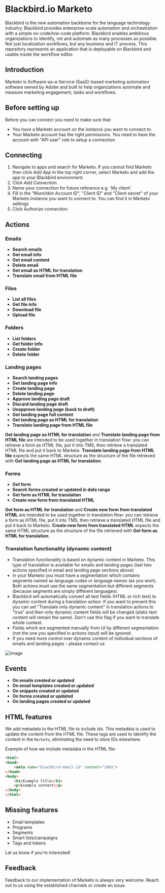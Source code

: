 # Blackbird.io Marketo

Blackbird is the new automation backbone for the language technology industry. Blackbird provides enterprise-scale automation and orchestration with a simple no-code/low-code platform. Blackbird enables ambitious organizations to identify, vet and automate as many processes as possible. Not just localization workflows, but any business and IT process. This repository represents an application that is deployable on Blackbird and usable inside the workflow editor.

## Introduction

<!-- begin docs -->

Marketo is Software-as-a-Service (SaaS)-based marketing automation software owned by Adobe and built to help organizations automate and measure marketing engagement, tasks and workflows.

## Before setting up

Before you can connect you need to make sure that:

- You have a Marketo account on the instance you want to connect to.
- Your Marketo account has the right permissions. You need to have the account with "API user" role to setup a connection.

## Connecting

1. Navigate to apps and search for Marketo. If you cannot find Marketo then click _Add App_ in the top right corner, select Marketo and add the app to your Blackbird environment.
2. Click _Add Connection_.
3. Name your connection for future reference e.g. 'My client'.
4. Fill in the "Munchkin Account ID", "Client ID" and "Client secret" of your Marketo instance you want to connect to. You can find it in Marketo settings
5. Click _Authorize connection_.

## Actions

### Emails

- **Search emails**
- **Get email info**
- **Get email content**
- **Delete email**
- **Get email as HTML for translation**
- **Translate email from HTML file**

### Files

- **List all files**
- **Get file info**
- **Download file**
- **Upload file**

### Folders

- **List folders**
- **Get folder info**
- **Create folder**
- **Delete folder**

### Landing pages

- **Search landing pages**
- **Get landing page info**
- **Create landing page**
- **Delete landing page**
- **Approve landing page draft**
- **Discard landing page draft**
- **Unapprove landing page (back to draft)**
- **Get landing page full content**
- **Get landing page as HTML for translation**
- **Translate landing page from HTML file**

**Get landing page as HTML for translation** and **Translate landing page from HTML file** are intended to be used together in translation flow: you can retrieve a form as HTML file, put it into TMS, then retrieve a translated HTML file and put it back to Marketo. **Translate landing page from HTML file** expects the same HTML structure as the structure of the file retrieved with **Get landing page as HTML for translation**.


### Forms

- **Get form**
- **Search forms created or updated in date range**
- **Get form as HTML for translation**
- **Create new form from translated HTML**

**Get form as HTML for translation** and **Create new form from translated HTML** are intended to be used together in translation flow: you can retrieve a form as HTML file, put it into TMS, then retrieve a translated HTML file and put it back to Marketo. **Create new form from translated HTML** expects the same HTML structure as the structure of the file retrieved with **Get form as HTML for translation**.

### Translation functionality (dynamic content)
- Translation functionality is based on dynamic content in Marketo. This type of translation is available for emails and landing pages (last two actions specified in email and landing page sections above)
- In your Marketo you must have a segmentation which contains segments named as language codes or language names (as you wish). Both actions must use the same segmentation but different segments (because segments are simply different languages).
- Blackbird will automatically convert all text fields (HTML or rich text) to dynamic content during a translation action. If you want to prevent this you can set "Translate only dynamic content" in translation actions to "true" and then only dynamic content fields will be changed (static text content will remain the same). Don't use this flag if you want to translate whole content.
- Fields which are segmented manually from UI by different segmentation (not the one you specified in actions input) will be ignored.
- If you need more control over dynamic content of individual sections of emails and landing pages - please contact us
  
![image](https://github.com/bb-io/Marketo/assets/127740895/ec77cf4a-9468-41b8-a5ee-3ca902183eeb)

## Events

- **On emails created or updated**
- **On email templates created or updated**
- **On snippets created or updated**
- **On forms created or updated**
- **On landing pages created or updated**

## HTML features

We add metadata to the HTML file to include ids. This metadata is used to update the content from the HTML file. These tags are used to identify the content in the `Marketo`, eliminating the need to store IDs elsewhere.

Example of how we include metadata in the HTML file:

```html
<html>
<head>
    <meta name="blackbird-email-id" content="1001">
</head>
<body>
    <h1>Example title</h1>
    <p>Example content</p>
</body>
</html>
```

## Missing features

- Email templates
- Programs
- Segments
- Smart lists/campaigns
- Tags and tokens

Let us know if you're interested!

## Feedback

Feedback to our implementation of Marketo is always very welcome. Reach out to us using the established channels or create an issue.

<!-- end docs -->
